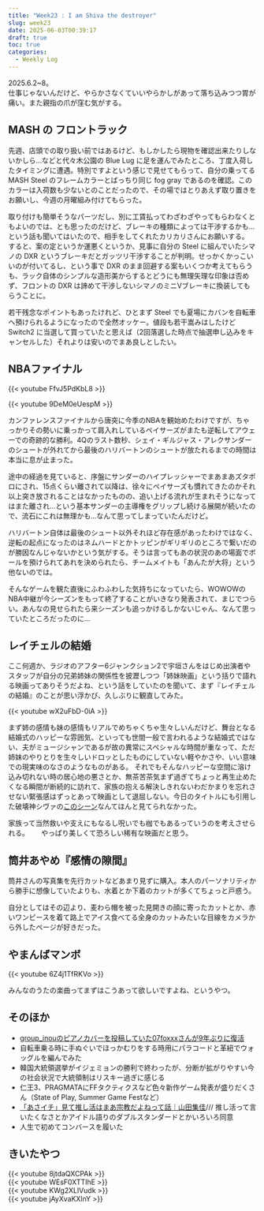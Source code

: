 ```yaml
---
title: "Week23 : I am Shiva the destroyer"
slug: week23
date: 2025-06-03T00:39:17
draft: true
toc: true
categories:
  - Weekly Log
---
```

2025.6.2~8。  
仕事じゃないんだけど、やらかさなくていいやらかしがあって落ち込みつつ胃が痛い。また親指の爪が窪む気がする。

<!--more-->

## MASH の フロントラック

先週、店頭での取り扱い前ではあるけど、もしかしたら現物を確認出来たりしないかしら…などと代々木公園の Blue Lug に足を運んでみたところ、丁度入荷したタイミングに遭遇。特別ですよという感じで見せてもらって、自分の乗ってる MASH Steel のフレームカラーとばっちり同じ fog gray であるのを確認。このカラーは入荷数も少ないとのことだったので、その場ではとりあえず取り置きをお願いし、今週の月曜組み付けてもらった。

取り付けも簡単そうなパーツだし、別に工賃払ってわざわざやってもらわなくともよいのでは、とも思ったのだけど、ブレーキの種類によっては干渉するかも…という話も聞いてはいたので、相手をしてくれたカリカリさんにお願いする。
すると、案の定というか運悪くというか、見事に自分の Steel に組んでいたシマノの DXR というブレーキだとガッツリ干渉することが判明。せっかくかっこいいのが付いてるし、という事で DXR のまま回避する案もいくつか考えてもらうも、ラック自体のシンプルな造形美からするとどうにも無理矢理な印象は否めず、フロントの DXR は諦めて干渉しないシマノのミニVブレーキに換装してもらうことに。

若干残念なポイントもあったけれど、ひとまず Steel でも夏場にカバンを自転車へ預けられるようになったので全然オッケー。値段も若干嵩みはしたけど Switch2 に当選して買っていたと思えば（2回落選した時点で抽選申し込みをキャンセルした）それよりは安いのでまあ良しとしたい。

## NBAファイナル

{{< youtube FfvJ5PdKbL8 >}}

{{< youtube 9DeM0eUespM >}}

カンファレンスファイナルから唐突に今季のNBAを観始めたわけですが、ちゃっかりその勢いに乗っかって肩入れしているペイサーズがまたも逆転してアウェーでの奇跡的な勝利。4Qのラスト数秒、シェイ・ギルジャス・アレクサンダーのシュートが外れてから最後のハリバートンのシュートが放たれるまでの時間は本当に息が止まった。

途中の経過を見ていると、序盤にサンダーのハイプレッシャーでまあまあズタボロにされ、15点くらい離されて以降は、徐々にペイサーズも慣れてきたのかそれ以上突き放されることはなかったものの、追い上げる流れが生まれそうになってはまた離され…という基本サンダーの主導権をグリップし続ける展開が続いたので、流石にこれは無理かも…なんて思ってしまっていたんだけど。

ハリバートン自体は最後のシュート以外それほど存在感があったわけではなく、逆転の起点になったのはネムハードとかトッピンがギリギリのところで繋いだのが勝因なんじゃないかという気がする。そうは言ってもあの状況のあの場面でボールを預けられてあれを決められたら、チームメイトも「あんたが大将」という他ないのでは。

そんなゲームを観た直後にふわふわした気持ちになっていたら、WOWOWのNBA中継が今シーズンをもって終了することがいきなり発表されて、まじでつらい。あんなの見せられたら来シーズンも追っかけるしかないじゃん、なんて思っていたところだったのに…

## レイチェルの結婚

ここ何週か、ラジオのアフター6ジャンクション2で宇垣さんをはじめ出演者やスタッフが自分の兄弟姉妹の関係性を披瀝しつつ「姉妹映画」という括りで語れる映画ってありそうだよね、という話をしていたのを聞いて、まず『レイチェルの結婚』のことが思い浮かび、久しぶりに観直してみた。

{{< youtube wX2uFbD-0iA >}}

まず姉の感情も妹の感情もリアルでめちゃくちゃ生々しいんだけど、舞台となる結婚式のハッピーな雰囲気、といっても世間一般で言われるような結婚式ではない、夫がミュージシャンであるが故の異常にスペシャルな時間が重なって、ただ姉妹のやりとりを生々しいドロッとしたものにしていない軽やかさや、いい意味での現実味のなさのようなものがある。
それでもそんなハッピーな空間に溶け込み切れない時の居心地の悪さとか、無茶苦茶気まず過ぎてちょっと再生止めたくなる瞬間が断続的に訪れて、家族の抱える解決しきれないわだかまりを忘れさせない緊張感はずっとあって映画として退屈しない。今日のタイトルにも引用した破壊神シヴァの[このシーン](https://www.youtube.com/watch?v=co_qi1Y-t4M)なんてほんと見てられなかった。

家族って当然救いや支えにもなるし呪いでも枷でもあるっていうのを考えさせられる。　　
やっぱり美しくて恐ろしい稀有な映画だと思う。

## 筒井あやめ『感情の隙間』

筒井さんの写真集を先行カットなどあまり見ずに購入。本人のパーソナリティから勝手に想像していたよりも、水着とか下着のカットが多くてちょっと戸惑う。

自分としてはその辺より、麦わら帽を被った見開きの顔に寄ったカットとか、赤いワンピースを着て路上でアイス食べてる全身のカットみたいな目線をカメラから外したページが好きだった。


## やまんばマンボ

{{< youtube 6Z4j1TfRKVo >}}

みんなのうたの楽曲ってまずはこうあって欲しいですよね、というやつ。

## そのほか

- [group_inouのピアノカバーを投稿していた07foxxxさんが9年ぶりに復活](https://www.youtube.com/watch?v=azfM9IjG16w)
- 自転車乗る時に手ぬぐいでほっかむりをする時用にパラコードと革紐でウォッグルを編んでみた
- 韓国大統領選挙がイジェミョンの勝利で終わったが、分断が拡がりやすい今の社会状況で大統領制はリスキー過ぎに感じる
- 仁王3、PRAGMATAにFFタクティクスなど色々新作ゲーム発表が盛りだくさん（State of Play, Summer Game Festなど）
- [「あさイチ」見て推し活はまあ宗教だよねって話｜山田集佳](https://note.com/arcavir/n/n1e630086adbb)/// 推し活って言いたくなさとかアイドル語りのダブルスタンダードとかいろいろ同意
- 人生で初めてコンバースを履いた

## きいたやつ

{{< youtube 8jtdaQXCPAk >}}  
{{< youtube WEsF0XTTIhE >}}  
{{< youtube KWg2XLlVudk >}}  
{{< youtube jAyXvaKXlnY >}}  
